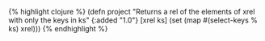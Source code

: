 {% highlight clojure %}
(defn project
  "Returns a rel of the elements of xrel with only the keys in ks"
  {:added "1.0"}
  [xrel ks]
    (set (map #(select-keys % ks) xrel)))
{% endhighlight %}
